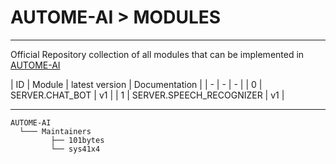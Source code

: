 # AUTOME-AI > MODULES
---

Official Repository collection of all modules that can be implemented in [AUTOME-AI](https://github.com/101bytes/AUTOME-AI)

| ID | Module | latest version | Documentation |
| - | - | - |
| 0 | SERVER.CHAT_BOT | v1 |
| 1 | SERVER.SPEECH_RECOGNIZER | v1 |

---

```text
AUTOME-AI
  └─── Maintainers
         ├── 101bytes
         └── sys41x4

```